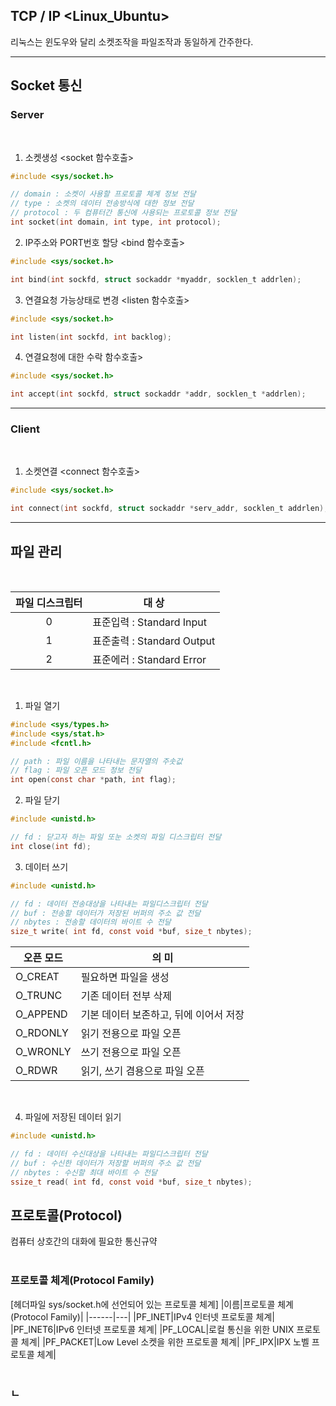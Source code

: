 ## TCP / IP <Linux_Ubuntu>
리눅스는 윈도우와 달리 소켓조작을 파일조작과 동일하게 간주한다.

---
## Socket 통신 

### Server
<br>

1. 소켓생성 <socket 함수호출>
``` c
#include <sys/socket.h>

// domain : 소켓이 사용할 프로토콜 체계 정보 전달
// type : 소켓의 데이터 전송방식에 대한 정보 전달
// protocol : 두 컴퓨터간 통신에 사용되는 프로토콜 정보 전달
int socket(int domain, int type, int protocol);
```
2. IP주소와 PORT번호 할당 <bind 함수호출>
``` c
#include <sys/socket.h>

int bind(int sockfd, struct sockaddr *myaddr, socklen_t addrlen);
```
3. 연결요청 가능상태로 변경 <listen 함수호출>
``` c
#include <sys/socket.h>

int listen(int sockfd, int backlog);
```
4. 연결요청에 대한 수락 <accept> 함수호출>
``` c
#include <sys/socket.h>

int accept(int sockfd, struct sockaddr *addr, socklen_t *addrlen);
```

---

### Client
<br>

1. 소켓연결 <connect 함수호출>
``` c
#include <sys/socket.h>

int connect(int sockfd, struct sockaddr *serv_addr, socklen_t addrlen);
```
---

## 파일 관리
<br>

|파일 디스크립터|대 상|
|:--------------:|---|
|0|표준입력 : Standard Input|
|1|표준출력 : Standard Output|
|2|표준에러 : Standard Error|

<br>

1. 파일 열기
``` c
#include <sys/types.h>
#include <sys/stat.h>
#include <fcntl.h>

// path : 파일 이름을 나타내는 문자열의 주솟값
// flag : 파일 오픈 모드 정보 전달
int open(const char *path, int flag);
```
2. 파일 닫기
``` c
#include <unistd.h>

// fd : 닫고자 하는 파일 또눈 소켓의 파일 디스크립터 전달
int close(int fd);
```
3. 데이터 쓰기
``` c
#include <unistd.h>

// fd : 데이터 전송대상을 나타내는 파일디스크립터 전달
// buf : 전송할 데이터가 저장된 버퍼의 주소 값 전달
// nbytes : 전송할 데이터의 바이트 수 전달
size_t write( int fd, const void *buf, size_t nbytes);
```

|오픈 모드|의 미|
|------|---|
|O_CREAT|필요하면 파일을 생성|
|O_TRUNC|기존 데이터 전부 삭제|
|O_APPEND|기본 데이터 보존하고, 뒤에 이어서 저장|
|O_RDONLY|읽기 전용으로 파일 오픈|
|O_WRONLY|쓰기 전용으로 파일 오픈|
|O_RDWR|읽기, 쓰기 겸용으로 파일 오픈|
<br>

4. 파일에 저장된 데이터 읽기
``` c
#include <unistd.h>

// fd : 데이터 수신대상을 나타내는 파일디스크립터 전달
// buf : 수신한 데이터가 저장할 버퍼의 주소 값 전달
// nbytes : 수신할 최대 바이트 수 전달
ssize_t read( int fd, const void *buf, size_t nbytes);
```

## 프로토콜(Protocol)
컴퓨터 상호간의 대화에 필요한 통신규약
<br>
<br>

### 프로토콜 체계(Protocol Family)
[헤더파일 sys/socket.h에 선언되어 있는 프로토콜 체계]
|이름|프로토콜 체계(Protocol Family)|
|------|---|
|PF_INET|IPv4 인터넷 프로토콜 체계|
|PF_INET6|IPv6 인터넷 프로토콜 체계|
|PF_LOCAL|로컬 통신을 위한 UNIX 프로토콜 체계|
|PF_PACKET|Low Level 소켓을 위한 프로토콜 체계|
|PF_IPX|IPX 노벨 프로토콜 체계|
<br>
<br>

### ㄴ

